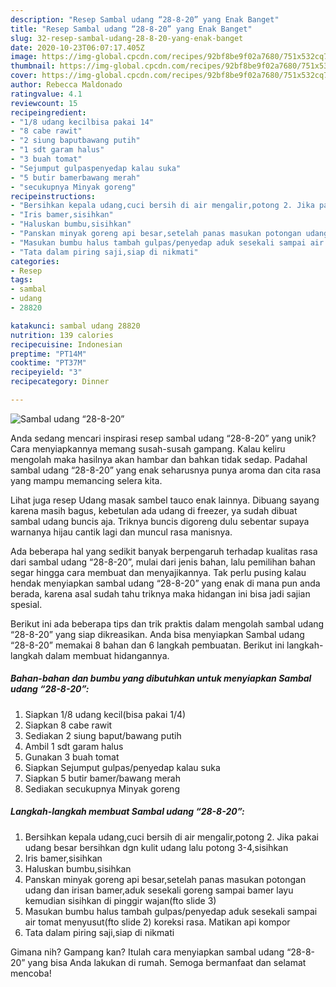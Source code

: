 ```yaml
---
description: "Resep Sambal udang “28-8-20” yang Enak Banget"
title: "Resep Sambal udang “28-8-20” yang Enak Banget"
slug: 32-resep-sambal-udang-28-8-20-yang-enak-banget
date: 2020-10-23T06:07:17.405Z
image: https://img-global.cpcdn.com/recipes/92bf8be9f02a7680/751x532cq70/sambal-udang-28-8-20-foto-resep-utama.jpg
thumbnail: https://img-global.cpcdn.com/recipes/92bf8be9f02a7680/751x532cq70/sambal-udang-28-8-20-foto-resep-utama.jpg
cover: https://img-global.cpcdn.com/recipes/92bf8be9f02a7680/751x532cq70/sambal-udang-28-8-20-foto-resep-utama.jpg
author: Rebecca Maldonado
ratingvalue: 4.1
reviewcount: 15
recipeingredient:
- "1/8 udang kecilbisa pakai 14"
- "8 cabe rawit"
- "2 siung baputbawang putih"
- "1 sdt garam halus"
- "3 buah tomat"
- "Sejumput gulpaspenyedap kalau suka"
- "5 butir bamerbawang merah"
- "secukupnya Minyak goreng"
recipeinstructions:
- "Bersihkan kepala udang,cuci bersih di air mengalir,potong 2. Jika pakai udang besar bersihkan dgn kulit udang lalu potong 3-4,sisihkan"
- "Iris bamer,sisihkan"
- "Haluskan bumbu,sisihkan"
- "Panskan minyak goreng api besar,setelah panas masukan potongan udang dan irisan bamer,aduk sesekali goreng sampai bamer layu kemudian sisihkan di pinggir wajan(fto slide 3)"
- "Masukan bumbu halus tambah gulpas/penyedap aduk sesekali sampai air tomat menyusut(fto slide 2) koreksi rasa. Matikan api kompor"
- "Tata dalam piring saji,siap di nikmati"
categories:
- Resep
tags:
- sambal
- udang
- 28820

katakunci: sambal udang 28820 
nutrition: 139 calories
recipecuisine: Indonesian
preptime: "PT14M"
cooktime: "PT37M"
recipeyield: "3"
recipecategory: Dinner

---
```



![Sambal udang “28-8-20”](https://img-global.cpcdn.com/recipes/92bf8be9f02a7680/751x532cq70/sambal-udang-28-8-20-foto-resep-utama.jpg)

Anda sedang mencari inspirasi resep sambal udang “28-8-20” yang unik? Cara menyiapkannya memang susah-susah gampang. Kalau keliru mengolah maka hasilnya akan hambar dan bahkan tidak sedap. Padahal sambal udang “28-8-20” yang enak seharusnya punya aroma dan cita rasa yang mampu memancing selera kita.

Lihat juga resep Udang masak sambel tauco enak lainnya. Dibuang sayang karena masih bagus, kebetulan ada udang di freezer, ya sudah dibuat sambal udang buncis aja. Triknya buncis digoreng dulu sebentar supaya warnanya hijau cantik lagi dan muncul rasa manisnya.

Ada beberapa hal yang sedikit banyak berpengaruh terhadap kualitas rasa dari sambal udang “28-8-20”, mulai dari jenis bahan, lalu pemilihan bahan segar hingga cara membuat dan menyajikannya. Tak perlu pusing kalau hendak menyiapkan sambal udang “28-8-20” yang enak di mana pun anda berada, karena asal sudah tahu triknya maka hidangan ini bisa jadi sajian spesial.


Berikut ini ada beberapa tips dan trik praktis dalam mengolah sambal udang “28-8-20” yang siap dikreasikan. Anda bisa menyiapkan Sambal udang “28-8-20” memakai 8 bahan dan 6 langkah pembuatan. Berikut ini langkah-langkah dalam membuat hidangannya.

<!--inarticleads1-->

##### Bahan-bahan dan bumbu yang dibutuhkan untuk menyiapkan Sambal udang “28-8-20”:

1. Siapkan 1/8 udang kecil(bisa pakai 1/4)
1. Siapkan 8 cabe rawit
1. Sediakan 2 siung baput/bawang putih
1. Ambil 1 sdt garam halus
1. Gunakan 3 buah tomat
1. Siapkan Sejumput gulpas/penyedap kalau suka
1. Siapkan 5 butir bamer/bawang merah
1. Sediakan secukupnya Minyak goreng




<!--inarticleads2-->

##### Langkah-langkah membuat Sambal udang “28-8-20”:

1. Bersihkan kepala udang,cuci bersih di air mengalir,potong 2. Jika pakai udang besar bersihkan dgn kulit udang lalu potong 3-4,sisihkan
1. Iris bamer,sisihkan
1. Haluskan bumbu,sisihkan
1. Panskan minyak goreng api besar,setelah panas masukan potongan udang dan irisan bamer,aduk sesekali goreng sampai bamer layu kemudian sisihkan di pinggir wajan(fto slide 3)
1. Masukan bumbu halus tambah gulpas/penyedap aduk sesekali sampai air tomat menyusut(fto slide 2) koreksi rasa. Matikan api kompor
1. Tata dalam piring saji,siap di nikmati




Gimana nih? Gampang kan? Itulah cara menyiapkan sambal udang “28-8-20” yang bisa Anda lakukan di rumah. Semoga bermanfaat dan selamat mencoba!
